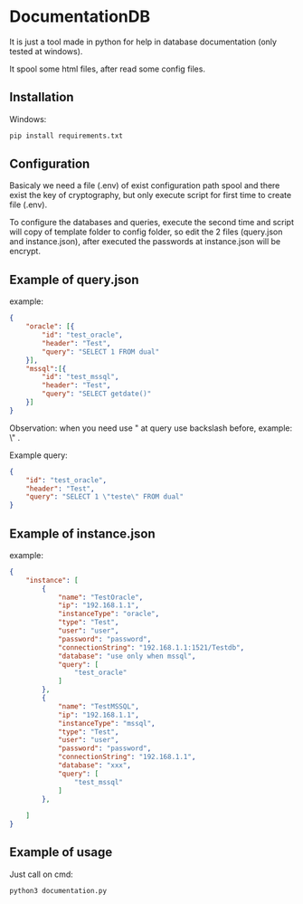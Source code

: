 # DocumentationDB


It is just a tool made in python for help in database documentation (only tested at windows).

It spool some html files, after read some config files.

## Installation

Windows:

```sh
pip install requirements.txt
```

## Configuration

Basicaly we need a file (.env) of exist configuration path spool and there exist the key of cryptography, but only execute script for first time to create file (.env).

To configure the databases and queries, execute the second time and script will copy of template folder to config folder, so edit the 2 files (query.json and instance.json), after executed the passwords at instance.json will be encrypt.

## Example of query.json
example:
```json
{
    "oracle": [{
        "id": "test_oracle",
        "header": "Test",
        "query": "SELECT 1 FROM dual"
    }],
    "mssql":[{
        "id": "test_mssql",
        "header": "Test",
        "query": "SELECT getdate()"
    }]
}
```

Observation: when you need use " at query use backslash before, example: \\" .

Example query: 
 
```json
{
    "id": "test_oracle",
    "header": "Test",
    "query": "SELECT 1 \"teste\" FROM dual"
}
```

## Example of instance.json
example:
```json
{
    "instance": [
        {
            "name": "TestOracle",
            "ip": "192.168.1.1",
            "instanceType": "oracle",
            "type": "Test",
            "user": "user",
            "password": "password",
            "connectionString": "192.168.1.1:1521/Testdb",
            "database": "use only when mssql",
            "query": [
                "test_oracle"
            ]
        },
        {
            "name": "TestMSSQL",
            "ip": "192.168.1.1",
            "instanceType": "mssql",
            "type": "Test",
            "user": "user",
            "password": "password",
            "connectionString": "192.168.1.1",
            "database": "xxx",
            "query": [
                "test_mssql"
            ]
        },
        
    ]
}
```

## Example of usage

Just call on cmd:
```sh
python3 documentation.py
```



